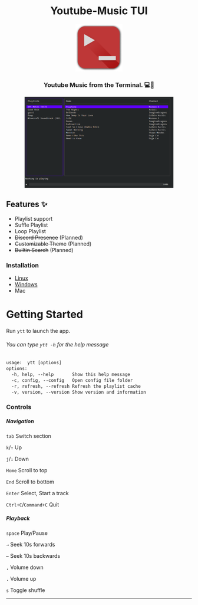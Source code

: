 <div style="text-align: center;">
  <h1>Youtube-Music TUI <br /></h1>

  <div>
    <a href="https://github.com/BrownNpc/Youtube-Music-TUI">
      <img src="./branding/YTT-LOGO.png" title="Logo" alt="Youtube-Music TUI Logo" style="max-width:100%;" width="128" />
    </a>
  </div>

  <h3>Youtube Music from the Terminal. 💻🎵</h3>

  <img src="branding/screenshots/1.png" alt="Screenshot of Youtube Music TUI" style="max-width: 80%;">
</div>

## Features ✨
- Playlist support
- Suffle Playlist
- Loop Playlist
- ~~Discord Presence~~   (Planned)
- ~~Customizable Theme~~ (Planned)
- ~~Builtin Search~~ (Planned)


### Installation

- [Linux](docs/install/Linux.md)
- [Windows](docs/install/Windows.md)
- Mac

# Getting Started

Run ```ytt``` to launch the app.


###### You can type ``ytt -h`` for the help message

```
usage:	ytt [options]
options:
  -h, help, --help       Show this help message
  -c, config, --config   Open config file folder
  -r, refresh, --refresh Refresh the playlist cache
  -v, version, --version Show version and information
```

### Controls
##### **Navigation**

`tab` Switch section

`k`/`↑` Up

`j`/`↓` Down

`Home` Scroll to top

`End` Scroll to bottom

`Enter` Select, Start a track

`Ctrl+C`/`Command+C` Quit

##### **Playback**

`space` Play/Pause

`→` Seek 10s forwards

`←` Seek 10s backwards

`,` Volume down

`.` Volume up

`s` Toggle shuffle

------

